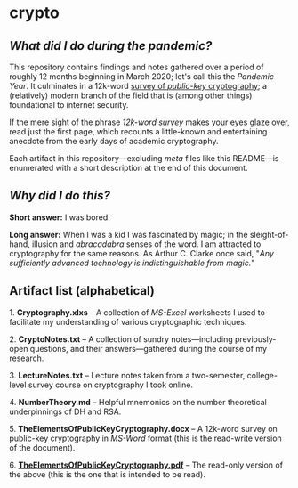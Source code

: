 # crypto
## <i>What did I do during the pandemic?</i>
This repository contains findings and notes gathered over a period of roughly 12 months beginning in March 2020; let's call this the <i>Pandemic Year</i>. It culminates in a 12k-word <a href=https://github.com/dchampion/crypto/blob/master/TheElementsOfPublicKeyCryptography.pdf>survey of <i>public-key</i> cryptography</a>; a (relatively) modern branch of the field that is (among other things) foundational to internet security.
<p>
If the mere sight of the phrase <i>12k-word survey</i> makes your eyes glaze over, read just the first page, which recounts a little-known and entertaining anecdote from the early days of academic cryptography.
<p>
Each artifact in this repository&mdash;excluding <i>meta</i> files like this README&mdash;is enumerated with a short description at the end of this document.

## <i>Why did I do this?</i>
<b>Short answer:</b> I was bored.
<p>
<b>Long answer:</b> When I was a kid I was fascinated by magic; in the sleight-of-hand, illusion and <i>abracadabra</i> senses of the word. I am attracted to cryptography for the same reasons. As Arthur C. Clarke once said, "<i>Any sufficiently advanced technology is indistinguishable from magic.</i>"

## Artifact list (alphabetical)
<p>
1. <b>Cryptography.xlxs</b> &ndash; A collection of <i>MS-Excel</i> worksheets I used to facilitate my understanding of various cryptographic techniques.
<p>
2. <b>CryptoNotes.txt</b> &ndash; A collection of sundry notes&mdash;including previously-open questions, and their answers&mdash;gathered during the course of my research.
<p>
3. <b>LectureNotes.txt</b> &ndash; Lecture notes taken from a two-semester, college-level survey course on cryptography I took online.
<p>
4. <b>NumberTheory.md</b> &ndash; Helpful mnemonics on the number theoretical underpinnings of DH and RSA.
<p>
5. <b>TheElementsOfPublicKeyCryptography.docx</b> &ndash; A 12k-word survey on public-key cryptography in <i>MS-Word</i> format (this is the read-write version of the document).
<p>
6. <a href=https://github.com/dchampion/crypto/blob/master/TheElementsOfPublicKeyCryptography.pdf><b>TheElementsOfPublicKeyCryptography.pdf</b></a> &ndash; The read-only version of the above (this is the one that is intended to be read).
